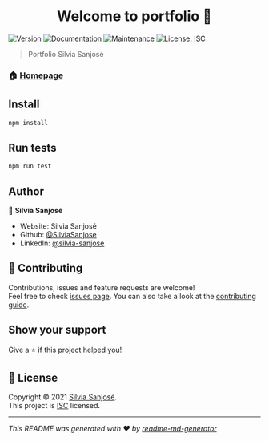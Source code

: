 <h1 align="center">Welcome to portfolio 👋</h1>
<p>
  <a href="https://www.npmjs.com/package/portfolio" target="_blank">
    <img alt="Version" src="https://img.shields.io/npm/v/portfolio.svg">
  </a>
  <a href="https://github.com/SilviaSanjose/SilviaSanjosehub.io.git#readme" target="_blank">
    <img alt="Documentation" src="https://img.shields.io/badge/documentation-yes-brightgreen.svg" />
  </a>
  <a href="https://github.com/SilviaSanjose/SilviaSanjosehub.io.git/graphs/commit-activity" target="_blank">
    <img alt="Maintenance" src="https://img.shields.io/badge/Maintained%3F-yes-green.svg" />
  </a>
  <a href="https://github.com/SilviaSanjose/SilviaSanjosehub.io.git/blob/master/LICENSE" target="_blank">
    <img alt="License: ISC" src="https://img.shields.io/github/license/SilviaSanjose/portfolio" />
  </a>
</p>

> Portfolio Silvia Sanjosé

### 🏠 [Homepage](https://github.com/SilviaSanjose/SilviaSanjose.github.io#readme)

## Install

```sh
npm install
```

## Run tests

```sh
npm run test
```

## Author

👤 **Silvia Sanjosé**

* Website: Silvia Sanjosé
* Github: [@SilviaSanjose](https://github.com/SilviaSanjose)
* LinkedIn: [@silvia-sanjose](https://linkedin.com/in/silvia-sanjose)

## 🤝 Contributing

Contributions, issues and feature requests are welcome!<br />Feel free to check [issues page](https://github.com/SilviaSanjose/SilviaSanjose.github.io/issues). You can also take a look at the [contributing guide](https://github.com/SilviaSanjose/SilviaSanjosehub.io.git/blob/master/CONTRIBUTING.md).

## Show your support

Give a ⭐️ if this project helped you!

## 📝 License

Copyright © 2021 [Silvia Sanjosé](https://github.com/SilviaSanjose).<br />
This project is [ISC](https://github.com/SilviaSanjose/SilviaSanjosehub.io.git/blob/master/LICENSE) licensed.

***
_This README was generated with ❤️ by [readme-md-generator](https://github.com/kefranabg/readme-md-generator)_
